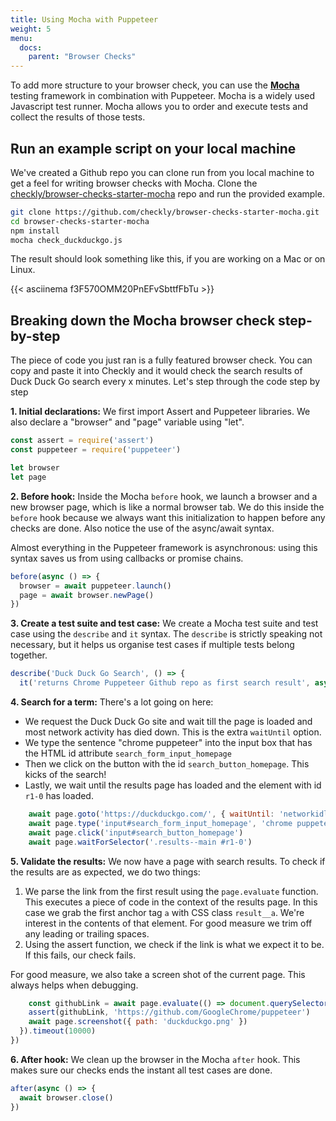 ```yaml
---
title: Using Mocha with Puppeteer
weight: 5
menu:
  docs:
    parent: "Browser Checks"
---
```


To add more structure to your browser check, you can use the **[Mocha](https://mochajs.org/)** testing framework in combination
with Puppeteer. Mocha is a widely used Javascript test runner. Mocha allows you to order and execute tests and collect the results of those tests.
 
## Run an example script on your local machine
 
 We've created a Github repo you can clone run from you local machine to get a feel for writing browser checks with Mocha.
 Clone the [checkly/browser-checks-starter-mocha](https://github.com/checkly/browser-checks-starter-mocha.git) repo and run the provided example. 
 
 ```bash
 git clone https://github.com/checkly/browser-checks-starter-mocha.git
 cd browser-checks-starter-mocha
 npm install
 mocha check_duckduckgo.js
 ```
 
 The result should look something like this, if you are working on a Mac or on Linux.
 
 {{< asciinema f3F570OMM20PnEFvSbttfFbTu >}}
 
## Breaking down the Mocha browser check step-by-step
 
 The piece of code you just ran is a fully featured browser check. You can copy and paste it into Checkly and it would 
 check the search results of Duck Duck Go search every x minutes.
 Let's step through the code step by step
 
 **1. Initial declarations:** We first import Assert and Puppeteer libraries. We also declare a "browser" and "page" variable
 using "let".
 
 ```js
 const assert = require('assert')
 const puppeteer = require('puppeteer')
 
 let browser
 let page
 ```
 
 **2. Before hook:** Inside the Mocha `before` hook, we launch a browser and a new browser page, which is like a normal browser
 tab. We do this inside the `before` hook because we always want this initialization to happen before any checks are done.
 Also notice the use of the async/await syntax.  
 
 Almost everything in the Puppeteer framework is asynchronous: using this syntax saves us from using callbacks or promise chains.
 
 ```js
 before(async () => {
   browser = await puppeteer.launch()
   page = await browser.newPage()
 })
 ```
 **3. Create a test suite and test case:** We create a Mocha test suite and test case using the `describe` and `it` syntax.
 The `describe` is strictly speaking not necessary, but it helps us organise test cases if multiple tests belong together.
 
 ```js
 describe('Duck Duck Go Search', () => {
   it('returns Chrome Puppeteer Github repo as first search result', async () => {
 ```
 **4. Search for a term:** There's a lot going on here:
 
 - We request the Duck Duck Go site and wait till the page is loaded and most network activity has died down. This is the 
 extra `waitUntil` option.
 - We type the sentence "chrome puppeteer" into the input box that has the HTML id attribute `search_form_input_homepage`
 - Then we click on the button with the id `search_button_homepage`. This kicks of the search!
 - Lastly, we wait until the results page has loaded and the element with id `r1-0` has loaded.
 
 ```js
     await page.goto('https://duckduckgo.com/', { waitUntil: 'networkidle2' })
     await page.type('input#search_form_input_homepage', 'chrome puppeteer', { delay: 50 })
     await page.click('input#search_button_homepage')
     await page.waitForSelector('.results--main #r1-0')
 ```
 
 **5. Validate the results:** We now have a page with search results. To check if the results are as expected, we do two
 things:
 
 1. We parse the link from the first result using the `page.evaluate` function. This executes a piece of code in the context
 of the results page. In this case we grab the first anchor tag `a` with CSS class `result__a`. We're interest in the contents
 of that element. For good measure we trim off any leading or trailing spaces.
 2. Using the assert function, we check if the link is what we expect it to be. If this fails, our check fails.
 
 For good measure, we also take a screen shot of the current page. This always helps when debugging. 
 
 ```js
     const githubLink = await page.evaluate(() => document.querySelector('a.result__a').textContent.trim())
     assert(githubLink, 'https://github.com/GoogleChrome/puppeteer')
     await page.screenshot({ path: 'duckduckgo.png' })
   }).timeout(10000)
 })
 ```
 **6. After hook:** We clean up the browser in the Mocha `after` hook. This makes sure our checks ends the instant all test
 cases are done.
 
 ```js
 after(async () => {
   await browser.close()
 })
 ```
